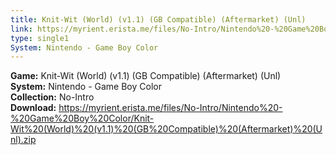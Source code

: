 ```yaml
---
title: Knit-Wit (World) (v1.1) (GB Compatible) (Aftermarket) (Unl)
link: https://myrient.erista.me/files/No-Intro/Nintendo%20-%20Game%20Boy%20Color/Knit-Wit%20(World)%20(v1.1)%20(GB%20Compatible)%20(Aftermarket)%20(Unl).zip
type: single1
System: Nintendo - Game Boy Color
---
```

<b>Game:</b> Knit-Wit (World) (v1.1) (GB Compatible) (Aftermarket) (Unl)<br>
<b>System:</b> Nintendo - Game Boy Color<br>
<b>Collection:</b> No-Intro<br>
<b>Download:</b> https://myrient.erista.me/files/No-Intro/Nintendo%20-%20Game%20Boy%20Color/Knit-Wit%20(World)%20(v1.1)%20(GB%20Compatible)%20(Aftermarket)%20(Unl).zip